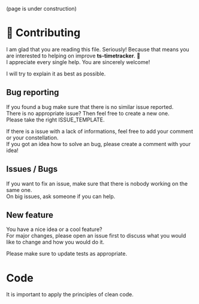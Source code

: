 (page is under construction)
# :memo: Contributing
I am glad that you are reading this file. Seriously! Because that means you are interested to helping on improve **ts-timetracker**. :confetti_ball:  
I appreciate every single help. You are sincerely welcome!  

I will try to explain it as best as possible.

## Bug reporting
If you found a bug make sure that there is no similar issue reported.  
There is no appropriate issue? Then feel free to create a new one.  
Please take the right ISSUE_TEMPLATE.  

If there is a issue with a lack of informations, feel free to add your comment or your constellation.  
If you got an idea how to solve an bug, please create a comment with your idea!  

## Issues / Bugs
If you want to fix an issue, make sure that there is nobody working on the same one.  
On big issues, ask someone if you can help.  

## New feature
You have a nice idea or a cool feature?  
For major changes, please open an issue first to discuss what you would like to change and how you would do it.  

Please make sure to update tests as appropriate.  

# Code
It is important to apply the principles of clean code.  
